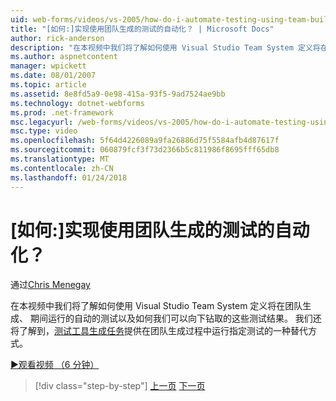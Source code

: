 ```yaml
---
uid: web-forms/videos/vs-2005/how-do-i-automate-testing-using-team-build
title: "[如何:]实现使用团队生成的测试的自动化？ | Microsoft Docs"
author: rick-anderson
description: "在本视频中我们将了解如何使用 Visual Studio Team System 定义将在团队生成、 期间运行的自动的测试以及如何我们可以向下钻取到..."
ms.author: aspnetcontent
manager: wpickett
ms.date: 08/01/2007
ms.topic: article
ms.assetid: 8e8fd5a9-0e98-415a-93f5-9ad7524ae9bb
ms.technology: dotnet-webforms
ms.prod: .net-framework
msc.legacyurl: /web-forms/videos/vs-2005/how-do-i-automate-testing-using-team-build
msc.type: video
ms.openlocfilehash: 5f64d4226089a9fa26886d75f5584afb4d87617f
ms.sourcegitcommit: 060879fcf3f73d2366b5c811986f8695fff65db8
ms.translationtype: MT
ms.contentlocale: zh-CN
ms.lasthandoff: 01/24/2018
---
```

<a name="how-do-i-automate-testing-using-team-build"></a>[如何:]实现使用团队生成的测试的自动化？
====================
通过[Chris Menegay](https://twitter.com/CMenegay)

在本视频中我们将了解如何使用 Visual Studio Team System 定义将在团队生成、 期间运行的自动的测试以及如何我们可以向下钻取的这些测试结果。 我们还将了解到，[测试工具生成任务](https://msdn.microsoft.com/vstudio/aa718351.aspx#bttt)提供在团队生成过程中运行指定测试的一种替代方式。

[&#9654;观看视频 （6 分钟）](https://channel9.msdn.com/Blogs/ASP-NET-Site-Videos/how-do-i-automate-testing-using-team-build)

>[!div class="step-by-step"]
[上一页](how-do-i-implement-continuous-integration-with-team-foundation.md)
[下一页](how-do-i-deploy-a-web-application-during-a-team-build.md)
